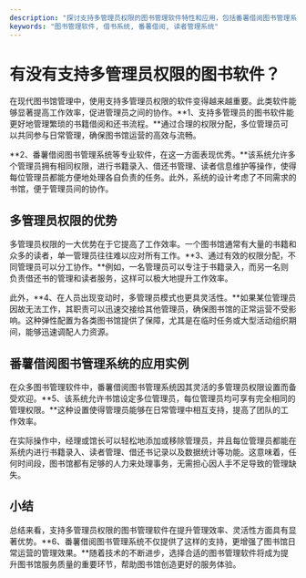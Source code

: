 ```yaml
---
description: "探讨支持多管理员权限的图书管理软件特性和应用，包括番薯借阅图书管理系统的优点。"
keywords: "图书管理软件, 借书系统, 番薯借阅, 读者管理系统"
---
```

# 有没有支持多管理员权限的图书软件？

在现代图书馆管理中，使用支持多管理员权限的软件变得越来越重要。此类软件能够显著提高工作效率，促进管理员之间的协作。**1、支持多管理员的图书软件能更好地管理繁琐的书籍借阅和还书流程。**通过合理的权限分配，多位管理员可以共同参与日常管理，确保图书馆运营的高效与流畅。

**2、番薯借阅图书管理系统等专业软件，在这一方面表现优秀。**该系统允许多个管理员拥有相同权限，进行书籍录入、借还书管理、读者信息维护等操作，使得每位管理员都能方便地处理各自负责的任务。此外，系统的设计考虑了不同需求的书馆，便于管理员间的协作。

## 多管理员权限的优势

多管理员权限的一大优势在于它提高了工作效率。一个图书馆通常有大量的书籍和众多的读者，单一管理员往往难以应对所有工作。**3、通过有效的权限分配，不同管理员可以分工协作。**例如，一名管理员可以专注于书籍录入，而另一名则负责借还书的管理和读者服务，这样可以极大地提升工作效率。

此外，**4、在人员出现变动时，多管理员模式也更具灵活性。**如果某位管理员因故无法工作，其职责可以迅速交接给其他管理员，确保图书馆的正常运营不受影响。这种弹性配置为各类图书馆提供了保障，尤其是在临时任务或大型活动组织期间，能够迅速调配人力资源。

## 番薯借阅图书管理系统的应用实例

在众多图书管理软件中，番薯借阅图书管理系统因其灵活的多管理员权限设置而备受欢迎。**5、该系统允许书馆设定多位管理员，每位管理员均可享有完全相同的管理权限。**这种设置使得管理员能够在日常管理中相互支持，提高了团队的工作效率。

在实际操作中，经理或馆长可以轻松地添加或移除管理员，并且每位管理员都能在系统内进行书籍录入、读者管理、借还书记录以及数据统计等功能。这意味着，任何时间段，图书馆都有足够的人力来处理事务，无需担心因人手不足导致的管理缺失。

## 小结

总结来看，支持多管理员权限的图书管理软件在提升管理效率、灵活性方面具有显著优势。**6、番薯借阅图书管理系统不仅提供了这样的支持，更增强了图书馆日常运营的管理效果。**随着技术的不断进步，选择合适的图书管理软件将成为提升图书馆服务质量的重要环节，帮助图书馆创造更好的服务体验。
